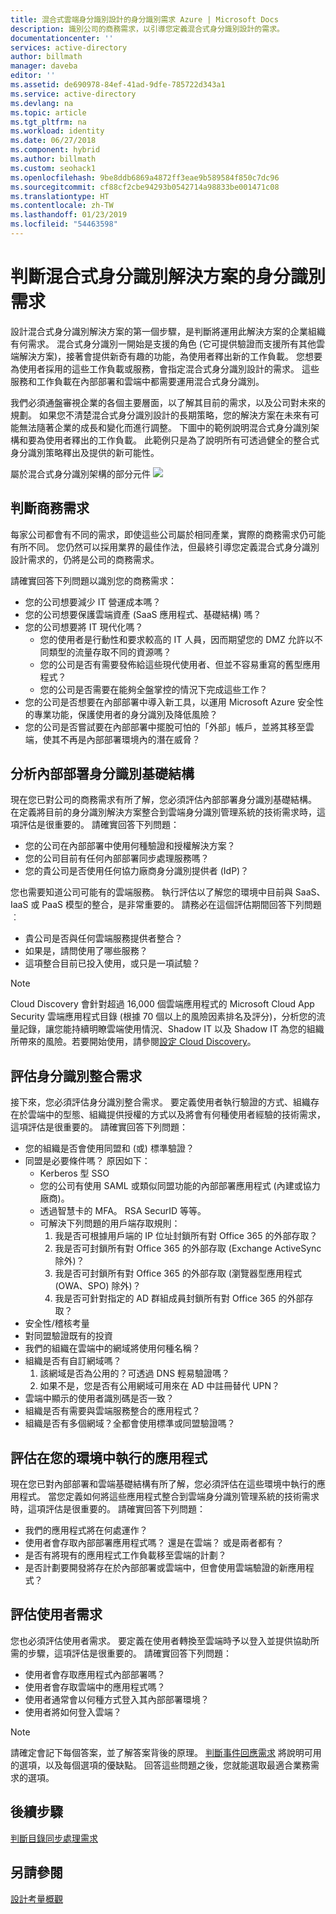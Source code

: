 ```yaml
---
title: 混合式雲端身分識別設計的身分識別需求 Azure | Microsoft Docs
description: 識別公司的商務需求，以引導您定義混合式身分識別設計的需求。
documentationcenter: ''
services: active-directory
author: billmath
manager: daveba
editor: ''
ms.assetid: de690978-84ef-41ad-9dfe-785722d343a1
ms.service: active-directory
ms.devlang: na
ms.topic: article
ms.tgt_pltfrm: na
ms.workload: identity
ms.date: 06/27/2018
ms.component: hybrid
ms.author: billmath
ms.custom: seohack1
ms.openlocfilehash: 9be8ddb6869a4872ff3eae9b589584f850c7dc96
ms.sourcegitcommit: cf88cf2cbe94293b0542714a98833be001471c08
ms.translationtype: HT
ms.contentlocale: zh-TW
ms.lasthandoff: 01/23/2019
ms.locfileid: "54463598"
---
```

# <a name="determine-identity-requirements-for-your-hybrid-identity-solution"></a>判斷混合式身分識別解決方案的身分識別需求
設計混合式身分識別解決方案的第一個步驟，是判斷將運用此解決方案的企業組織有何需求。  混合式身分識別一開始是支援的角色 (它可提供驗證而支援所有其他雲端解決方案)，接著會提供新奇有趣的功能，為使用者釋出新的工作負載。  您想要為使用者採用的這些工作負載或服務，會指定混合式身分識別設計的需求。  這些服務和工作負載在內部部署和雲端中都需要運用混合式身分識別。  

我們必須通盤審視企業的各個主要層面，以了解其目前的需求，以及公司對未來的規劃。 如果您不清楚混合式身分識別設計的長期策略，您的解決方案在未來有可能無法隨著企業的成長和變化而進行調整。   下圖中的範例說明混合式身分識別架構和要為使用者釋出的工作負載。 此範例只是為了說明所有可透過健全的整合式身分識別策略釋出及提供的新可能性。 

屬於混合式身分識別架構的部分元件 ![](./media/plan-hybrid-identity-design-considerations/hybrid-identity-architechture.png)

## <a name="determine-business-needs"></a>判斷商務需求
每家公司都會有不同的需求，即使這些公司屬於相同產業，實際的商務需求仍可能有所不同。 您仍然可以採用業界的最佳作法，但最終引導您定義混合式身分識別設計需求的，仍將是公司的商務需求。 

請確實回答下列問題以識別您的商務需求：

* 您的公司想要減少 IT 營運成本嗎？
* 您的公司想要保護雲端資產 (SaaS 應用程式、基礎結構) 嗎？
* 您的公司想要將 IT 現代化嗎？
  * 您的使用者是行動性和要求較高的 IT 人員，因而期望您的 DMZ 允許以不同類型的流量存取不同的資源嗎？
  * 您的公司是否有需要發佈給這些現代使用者、但並不容易重寫的舊型應用程式？
  * 您的公司是否需要在能夠全盤掌控的情況下完成這些工作？
* 您的公司是否想要在內部部署中導入新工具，以運用 Microsoft Azure 安全性的專業功能，保護使用者的身分識別及降低風險？
* 您的公司是否嘗試要在內部部署中擺脫可怕的「外部」帳戶，並將其移至雲端，使其不再是內部部署環境內的潛在威脅？

## <a name="analyze-on-premises-identity-infrastructure"></a>分析內部部署身分識別基礎結構
現在您已對公司的商務需求有所了解，您必須評估內部部署身分識別基礎結構。 在定義將目前的身分識別解決方案整合到雲端身分識別管理系統的技術需求時，這項評估是很重要的。 請確實回答下列問題：

* 您的公司在內部部署中使用何種驗證和授權解決方案？ 
* 您的公司目前有任何內部部署同步處理服務嗎？
* 您的貴公司是否使用任何協力廠商身分識別提供者 (IdP)？

您也需要知道公司可能有的雲端服務。 執行評估以了解您的環境中目前與 SaaS、IaaS 或 PaaS 模型的整合，是非常重要的。 請務必在這個評估期間回答下列問題︰

* 貴公司是否與任何雲端服務提供者整合？
* 如果是，請問使用了哪些服務？
* 這項整合目前已投入使用，或只是一項試驗？

> [!NOTE]
> Cloud Discovery 會針對超過 16,000 個雲端應用程式的 Microsoft Cloud App Security 雲端應用程式目錄 (根據 70 個以上的風險因素排名及評分)，分析您的流量記錄，讓您能持續明瞭雲端使用情況、Shadow IT 以及 Shadow IT 為您的組織所帶來的風險。若要開始使用，請參閱[設定 Cloud Discovery](/cloud-app-security/set-up-cloud-discovery)。
> 
> 

## <a name="evaluate-identity-integration-requirements"></a>評估身分識別整合需求
接下來，您必須評估身分識別整合需求。 要定義使用者執行驗證的方式、組織存在於雲端中的型態、組織提供授權的方式以及將會有何種使用者經驗的技術需求，這項評估是很重要的。 請確實回答下列問題：

* 您的組織是否會使用同盟和 (或) 標準驗證？
* 同盟是必要條件嗎？  原因如下：
  * Kerberos 型 SSO
  * 您的公司有使用 SAML 或類似同盟功能的內部部署應用程式 (內建或協力廠商)。
  * 透過智慧卡的 MFA。 RSA SecurID 等等。
  * 可解決下列問題的用戶端存取規則：
    1. 我是否可根據用戶端的 IP 位址封鎖所有對 Office 365 的外部存取？
    2. 我是否可封鎖所有對 Office 365 的外部存取 (Exchange ActiveSync 除外)？
    3. 我是否可封鎖所有對 Office 365 的外部存取 (瀏覽器型應用程式 (OWA、SPO) 除外)？
    4. 我是否可針對指定的 AD 群組成員封鎖所有對 Office 365 的外部存取？
* 安全性/稽核考量
* 對同盟驗證既有的投資
* 我們的組織在雲端中的網域將使用何種名稱？
* 組織是否有自訂網域嗎？
  1. 該網域是否為公用的？可透過 DNS 輕易驗證嗎？
  2. 如果不是，您是否有公用網域可用來在 AD 中註冊替代 UPN？
* 雲端中顯示的使用者識別碼是否一致？ 
* 組織是否有需要與雲端服務整合的應用程式？
* 組織是否有多個網域？全都會使用標準或同盟驗證嗎？

## <a name="evaluate-applications-that-run-in-your-environment"></a>評估在您的環境中執行的應用程式
現在您已對內部部署和雲端基礎結構有所了解，您必須評估在這些環境中執行的應用程式。 當您定義如何將這些應用程式整合到雲端身分識別管理系統的技術需求時，這項評估是很重要的。 請確實回答下列問題：

* 我們的應用程式將在何處運作？
* 使用者會存取內部部署應用程式嗎？  還是在雲端？ 或是兩者都有？
* 是否有將現有的應用程式工作負載移至雲端的計劃？
* 是否計劃要開發將存在於內部部署或雲端中，但會使用雲端驗證的新應用程式？

## <a name="evaluate-user-requirements"></a>評估使用者需求
您也必須評估使用者需求。 要定義在使用者轉換至雲端時予以登入並提供協助所需的步驟，這項評估是很重要的。 請確實回答下列問題：

* 使用者會存取應用程式內部部署嗎？
* 使用者會存取雲端中的應用程式嗎？
* 使用者通常會以何種方式登入其內部部署環境？
* 使用者將如何登入雲端？

> [!NOTE]
> 請確定會記下每個答案，並了解答案背後的原理。 [判斷事件回應需求](plan-hybrid-identity-design-considerations-incident-response-requirements.md) 將說明可用的選項，以及每個選項的優缺點。  回答這些問題之後，您就能選取最適合業務需求的選項。
> 
> 

## <a name="next-steps"></a>後續步驟
[判斷目錄同步處理需求](plan-hybrid-identity-design-considerations-directory-sync-requirements.md)

## <a name="see-also"></a>另請參閱
[設計考量概觀](plan-hybrid-identity-design-considerations-overview.md)

